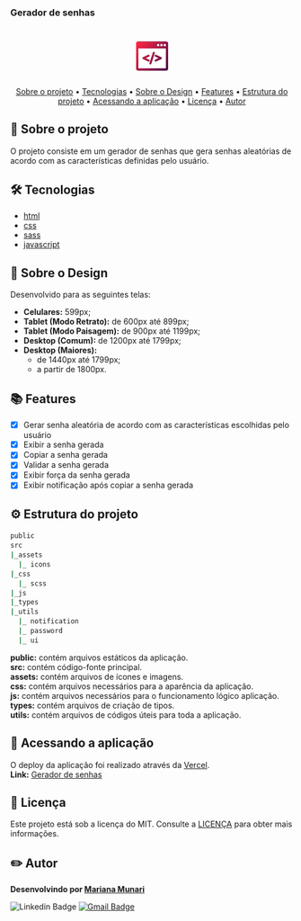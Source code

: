 ### Gerador de senhas

<h1 align="center">
    <img src="https://github.com/marimunari/finch-store/blob/master/src/assets/imgs/code.png" />
</h1>

<p align="center">
 <a href="#bookmark_tabs-sobre-o-projeto">Sobre o projeto</a> •
 <a href="#hammer_and_wrench-tecnologias">Tecnologias</a> • 
 <a href="#art-sobre-o-design">Sobre o Design</a> • 
 <a href="#books-features">Features</a> • 
 <a href="#gear-estrutura-do-projeto">Estrutura do projeto</a> • 
 <a href="#pushpin-acessando-a-aplicação">Acessando a aplicação</a> • 
 <a href="#memo-licença">Licença</a> • 
 <a href="#pencil2-autor">Autor</a> 
</p>

## :bookmark_tabs: Sobre o projeto

O projeto consiste em um gerador de senhas que gera senhas aleatórias de acordo com as características definidas pelo usuário.

## :hammer_and_wrench: Tecnologias

- [html](https://developer.mozilla.org/pt-BR/docs/Web/HTML)
- [css](https://github.com/remix-run/react-router)
- [sass](https://developer.mozilla.org/pt-BR/docs/Web/CSS)
- [javascript](https://developer.mozilla.org/pt-BR/docs/Web/JavaScript)

## :art: Sobre o Design

Desenvolvido para as seguintes telas:

- **Celulares:** 599px;
- **Tablet (Modo Retrato):** de 600px até 899px;
- **Tablet (Modo Paisagem):** de 900px até 1199px;
- **Desktop (Comum):** de 1200px até 1799px;
- **Desktop (Maiores):**
  - de 1440px até 1799px;
  - a partir de 1800px.

## :books: Features

- [x] Gerar senha aleatória de acordo com as características escolhidas pelo usuário
- [x] Exibir a senha gerada
- [x] Copiar a senha gerada
- [x] Validar a senha gerada
- [x] Exibir força da senha gerada
- [x] Exibir notificação após copiar a senha gerada

## :gear: Estrutura do projeto

```bash
public
src
|_assets
  |_ icons
|_css
  |_ scss
|_js
|_types
|_utils
  |_ notification
  |_ password
  |_ ui
```
**public:** contém arquivos estáticos da aplicação.  
**src:** contém código-fonte principal.  
  **assets:** contém arquivos de ícones e imagens.  
  **css:** contém arquivos necessários para a aparência da aplicação.  
  **js:** contém arquivos necessários para o funcionamento lógico aplicação.  
  **types:** contém arquivos de criação de tipos.  
  **utils:** contém arquivos de códigos úteis para toda a aplicação.  


## :pushpin: Acessando a aplicação

O deploy da aplicação foi realizado através da [Vercel](https://vercel.com/).  
**Link:** [Gerador de senhas](https://password-generator-nu-umber.vercel.app/)

## :memo: Licença

Este projeto está sob a licença do MIT. Consulte a [LICENÇA](https://github.com/marimunari/password-generator/blob/master/LICENSE) para obter mais informações.

## :pencil2: Autor

<b>Desenvolvindo por <a href="https://github.com/marimunari">Mariana Munari</a></b>

![Linkedin Badge](https://img.shields.io/badge/-Mariana_Munari-blue?style=flat-square&logo=Linkedin&logoColor=white&link=https://br.linkedin.com/in/mariana-munari)
[![Gmail Badge](https://img.shields.io/badge/marianamunari4@gmail.com-c14438?style=flat-square&logo=Gmail&logoColor=white&link=mailto:marianamunari4@gmail.com)](mailto:marianamunari4@gmail.com)
